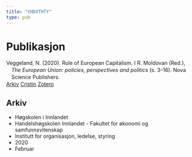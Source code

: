 ```yaml
---
title: "VHDXTHTY"
type: pub
---
```

<h1>Publikasjon</h1>
<article id="csl-bib-container-VHDXTHTY" class="csl-bib-container">
  <div class="csl-bib-body" style="line-height: 1.35; padding-left: 1em; text-indent:-1em;">
  <div class="csl-entry">Veggeland, N. (2020). Rule of European Capitalism. I R. Moldovan (Red.), <i>The European Union: policies, perspectives and politics</i> (s. 3&#x2013;16). Nova Science Publishers.</div>
</div>
  <div class="csl-bib-buttons">
    <a href="#taxonomy-article-VHDXTHTY" class="csl-bib-button">Arkiv</a>
    <a href alt="Cristin URL" class="csl-bib-button">Cristin</a>
    <a href alt="Zotero URL" class="csl-bib-button">Zotero</a>
  </div>
  <div id="csl-bib-meta-container-VHDXTHTY"></div>
</article>
<div id="csl-bib-meta-VHDXTHTY" class="csl-bib-meta">
  <article id="taxonomy-article-VHDXTHTY" class="taxonomy-article">
    <h1>Arkiv</h1>
    <ul>
      <li>Høgskolen i Innlandet</li>
      <li>Handelshøgskolen Innlandet - Fakultet for økonomi og samfunnsvitenskap</li>
      <li>Institutt for organisasjon, ledelse, styring</li>
      <li>2020</li>
      <li>Februar</li>
    </ul>
  </article>
</div>
